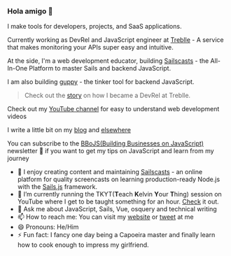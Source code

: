 ### Hola amigo 👋

I make tools for developers, projects, and SaaS applications. 

Currently working as DevRel and JavaScript engineer at [Treblle](https://treblle.com) - A service that makes monitoring your APIs super easy and intuitive. 

At the side, I'm a web development educator, building [Sailscasts](https://sailcasts.com) - the All-In-One Platform to master Sails and backend JavaScript.

I am also building [guppy](https://sailscast.com/guppy) - the tinker tool for backend JavaScript.

> Check out the [story](https://twitter.com/Dominus_Kelvin/status/1587844494749155329?s=20&t=mSng07B7y1S4VYKDVK6LvQO) on how I became a DevRel at Treblle.

Check out my [YouTube channel](https://youtube.com/@dominuskelvin) for easy to understand web development videos

I write a little bit on my [blog](https://dominuskelvin.dev/blog) and [elsewhere](https://www.smashingmagazine.com/author/kelvin-omereshone/)

You can subscribe to the [BBoJS(Building Businesses on JavaScript)](https://www.getrevue.co/profile/Dominus_Kelvin?via=github) newsletter 📧 if you want to get my tips on JavaScript and learn from my journey

- 🔭  I enjoy creating content and maintaining [Sailscasts](https://sailscasts.com) - an online platform for quality screencasts on learning production-ready Node.js with the [Sails.js](https://sailsjs.com) framework.
- 🌱 I’m currently running the TKYT(**T**each **K**elvin **Y**our **T**hing) session on YouTube where I get to be taught something for an hour. [Check](https://www.youtube.com/c/KelvinOmereshoneOfficial) it out.
- 💬 Ask me about JavaScript, Sails, Vue, osquery and technical writing
- 📫 How to reach me: You can visit my [website](https://dominuskelvin.dev) or [tweet](https://twitter.com/dominus_kelvin) at me
- 😄 Pronouns: He/Him
- ⚡ Fun fact: I fancy one day being a Capoeira master and finally learn how to cook enough to impress my girlfriend.
